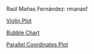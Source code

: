 Raúl Mañas Fernández: rmanasf

[Violin Plot](https://raulmanasf97.github.io/rmanasf_PEC2_Visualizacion_Datos.github.io/rmanasf_PEC2_Visualizacion_Datos_ViolinPlot.png)

[Bubble Chart](https://raulmanasf97.github.io/rmanasf_PEC2_Visualizacion_Datos.github.io/rmanasf_PEC2_Visualizacion_Datos_BubbleChart.png)

[Parallel Coordinates Plot](https://raulmanasf97.github.io/rmanasf_PEC2_Visualizacion_Datos.github.io/rmanasf_PEC2_Visualizacion_Datos_ParallelCoordinates.html)
